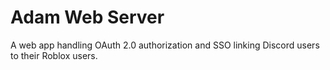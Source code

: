 # Adam Web Server
A web app handling OAuth 2.0 authorization and SSO linking Discord users to their Roblox users.